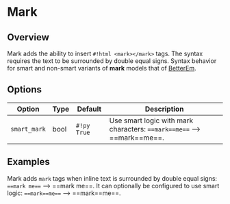 # Mark

## Overview

Mark adds the ability to insert `#!html <mark></mark>` tags.  The syntax requires the text to be surrounded by double equal signs.  Syntax behavior for smart and non-smart variants of **mark** models that of [BetterEm](betterem.md#differences).

## Options

Option       | Type | Default     | Description
------------ | ---- | ----------- |------------
`smart_mark` | bool | `#!py True` | Use smart logic with mark characters: `==mark==me==` --> ==mark==me==.

## Examples

Mark adds `mark` tags when inline text is surrounded by double equal signs: `==mark me==` --> ==mark me==.  It can optionally be configured to use smart logic: `==mark==me==` --> ==mark==me==.
